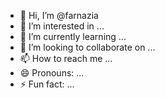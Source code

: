 - 👋 Hi, I’m @farnazia
- 👀 I’m interested in ...
- 🌱 I’m currently learning ...
- 💞️ I’m looking to collaborate on ...
- 📫 How to reach me ...
- 😄 Pronouns: ...
- ⚡ Fun fact: ...

<!---
farnazia/farnazia is a ✨ special ✨ repository because its `README.md` (this file) appears on your GitHub profile.
You can click the Preview link to take a look at your changes.
--->
